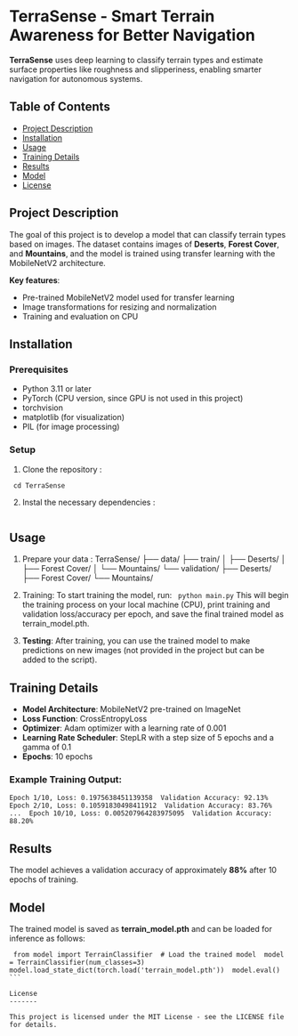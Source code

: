 # TerraSense - Smart Terrain Awareness for Better Navigation

**TerraSense** uses deep learning to classify terrain types and estimate surface properties like roughness and slipperiness, enabling smarter navigation for autonomous systems.

## Table of Contents

- [Project Description](#project-description)
- [Installation](#installation)
- [Usage](#usage)
- [Training Details](#training-details)
- [Results](#results)
- [Model](#model)
- [License](#license)

## Project Description

The goal of this project is to develop a model that can classify terrain types based on images. The dataset contains images of **Deserts**, **Forest Cover**, and **Mountains**, and the model is trained using transfer learning with the MobileNetV2 architecture.

**Key features**:

- Pre-trained MobileNetV2 model used for transfer learning
- Image transformations for resizing and normalization
- Training and evaluation on CPU

## Installation

### Prerequisites

- Python 3.11 or later
- PyTorch (CPU version, since GPU is not used in this project)
- torchvision
- matplotlib (for visualization)
- PIL (for image processing)

### Setup

1. Clone the repository :

```git clone https://github.com/yourusername/TerraSense.git
 cd TerraSense
```

2. Instal the necessary dependencies :

```bash pip install -r requirements.txt

```

## Usage

1. Prepare your data :
   TerraSense/
   ├── data/
   ├── train/
   │ ├── Deserts/
   │ ├── Forest Cover/
   │ └── Mountains/
   └── validation/
   ├── Deserts/
   ├── Forest Cover/
   └── Mountains/

2. Training: To start training the model, run: ` python main.py`
   This will begin the training process on your local machine (CPU), print training and validation loss/accuracy per epoch, and save the final trained model as terrain_model.pth.
3. **Testing**: After training, you can use the trained model to make predictions on new images (not provided in the project but can be added to the script).

## Training Details

- **Model Architecture**: MobileNetV2 pre-trained on ImageNet
- **Loss Function**: CrossEntropyLoss
- **Optimizer**: Adam optimizer with a learning rate of 0.001
- **Learning Rate Scheduler**: StepLR with a step size of 5 epochs and a gamma of 0.1
- **Epochs**: 10 epochs

### Example Training Output:

`Epoch 1/10, Loss: 0.1975638451139358  Validation Accuracy: 92.13%  Epoch 2/10, Loss: 0.10591830498411912  Validation Accuracy: 83.76%  ...  Epoch 10/10, Loss: 0.005207964283975095  Validation Accuracy: 88.20%  `

## Results

The model achieves a validation accuracy of approximately **88%** after 10 epochs of training.

## Model

The trained model is saved as **terrain_model.pth** and can be loaded for inference as follows:

````import torch
 from model import TerrainClassifier  # Load the trained model  model = TerrainClassifier(num_classes=3)  model.load_state_dict(torch.load('terrain_model.pth'))  model.eval()  ```

License
-------

This project is licensed under the MIT License - see the LICENSE file for details.

````
